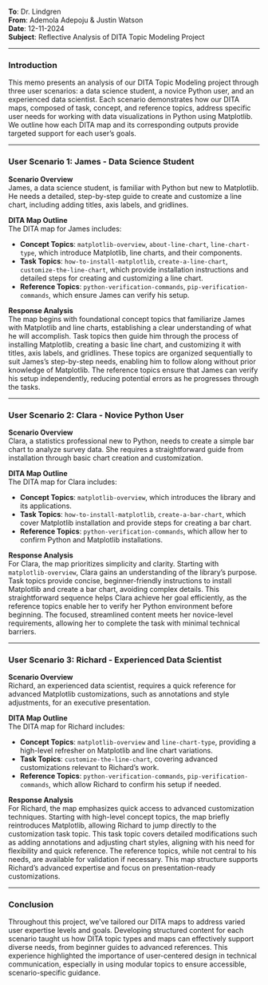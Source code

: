 **To**: Dr. Lindgren  
**From**: Ademola Adepoju & Justin Watson  
**Date**: 12-11-2024  
**Subject**: Reflective Analysis of DITA Topic Modeling Project  

---

### Introduction

This memo presents an analysis of our DITA Topic Modeling project through three user scenarios: a data science student, a novice Python user, and an experienced data scientist. Each scenario demonstrates how our DITA maps, composed of task, concept, and reference topics, address specific user needs for working with data visualizations in Python using Matplotlib. We outline how each DITA map and its corresponding outputs provide targeted support for each user’s goals.

---

### User Scenario 1: James - Data Science Student

**Scenario Overview**  
James, a data science student, is familiar with Python but new to Matplotlib. He needs a detailed, step-by-step guide to create and customize a line chart, including adding titles, axis labels, and gridlines.

**DITA Map Outline**  
The DITA map for James includes:
- **Concept Topics**: `matplotlib-overview`, `about-line-chart`, `line-chart-type`, which introduce Matplotlib, line charts, and their components.
- **Task Topics**: `how-to-install-matplotlib`, `create-a-line-chart`, `customize-the-line-chart`, which provide installation instructions and detailed steps for creating and customizing a line chart.
- **Reference Topics**: `python-verification-commands`, `pip-verification-commands`, which ensure James can verify his setup.

**Response Analysis**  
The map begins with foundational concept topics that familiarize James with Matplotlib and line charts, establishing a clear understanding of what he will accomplish. Task topics then guide him through the process of installing Matplotlib, creating a basic line chart, and customizing it with titles, axis labels, and gridlines. These topics are organized sequentially to suit James’s step-by-step needs, enabling him to follow along without prior knowledge of Matplotlib. The reference topics ensure that James can verify his setup independently, reducing potential errors as he progresses through the tasks.

---

### User Scenario 2: Clara - Novice Python User

**Scenario Overview**  
Clara, a statistics professional new to Python, needs to create a simple bar chart to analyze survey data. She requires a straightforward guide from installation through basic chart creation and customization.

**DITA Map Outline**  
The DITA map for Clara includes:
- **Concept Topics**: `matplotlib-overview`, which introduces the library and its applications.
- **Task Topics**: `how-to-install-matplotlib`, `create-a-bar-chart`, which cover Matplotlib installation and provide steps for creating a bar chart.
- **Reference Topics**: `python-verification-commands`, which allow her to confirm Python and Matplotlib installations.

**Response Analysis**  
For Clara, the map prioritizes simplicity and clarity. Starting with `matplotlib-overview`, Clara gains an understanding of the library’s purpose. Task topics provide concise, beginner-friendly instructions to install Matplotlib and create a bar chart, avoiding complex details. This straightforward sequence helps Clara achieve her goal efficiently, as the reference topics enable her to verify her Python environment before beginning. The focused, streamlined content meets her novice-level requirements, allowing her to complete the task with minimal technical barriers.

---

### User Scenario 3: Richard - Experienced Data Scientist

**Scenario Overview**  
Richard, an experienced data scientist, requires a quick reference for advanced Matplotlib customizations, such as annotations and style adjustments, for an executive presentation.

**DITA Map Outline**  
The DITA map for Richard includes:
- **Concept Topics**: `matplotlib-overview` and `line-chart-type`, providing a high-level refresher on Matplotlib and line chart variations.
- **Task Topics**: `customize-the-line-chart`, covering advanced customizations relevant to Richard’s work.
- **Reference Topics**: `python-verification-commands`, `pip-verification-commands`, which allow Richard to confirm his setup if needed.

**Response Analysis**  
For Richard, the map emphasizes quick access to advanced customization techniques. Starting with high-level concept topics, the map briefly reintroduces Matplotlib, allowing Richard to jump directly to the customization task topic. This task topic covers detailed modifications such as adding annotations and adjusting chart styles, aligning with his need for flexibility and quick reference. The reference topics, while not central to his needs, are available for validation if necessary. This map structure supports Richard’s advanced expertise and focus on presentation-ready customizations.

---

### Conclusion

Throughout this project, we’ve tailored our DITA maps to address varied user expertise levels and goals. Developing structured content for each scenario taught us how DITA topic types and maps can effectively support diverse needs, from beginner guides to advanced references. This experience highlighted the importance of user-centered design in technical communication, especially in using modular topics to ensure accessible, scenario-specific guidance.